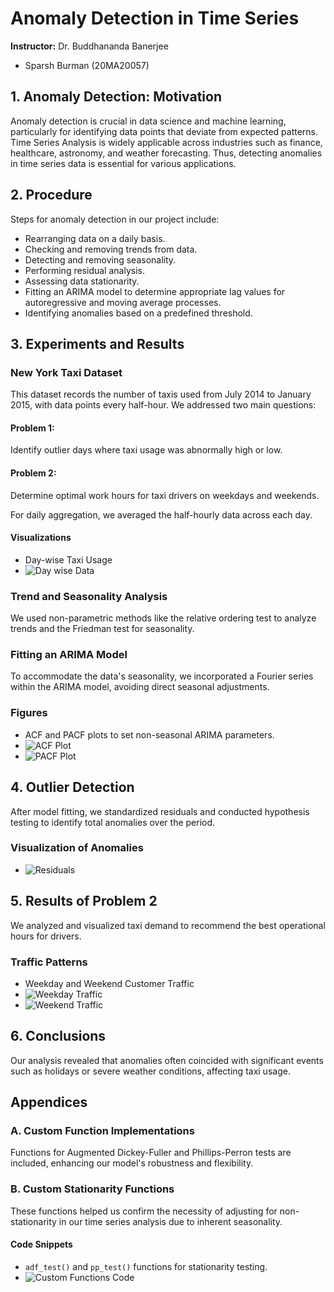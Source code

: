 # Anomaly Detection in Time Series

**Instructor:** Dr. Buddhananda Banerjee  
  
- Sparsh Burman (20MA20057)  
 

## 1. Anomaly Detection: Motivation

Anomaly detection is crucial in data science and machine learning, particularly for identifying data points that deviate from expected patterns. Time Series Analysis is widely applicable across industries such as finance, healthcare, astronomy, and weather forecasting. Thus, detecting anomalies in time series data is essential for various applications.

## 2. Procedure

Steps for anomaly detection in our project include:

- Rearranging data on a daily basis.
- Checking and removing trends from data.
- Detecting and removing seasonality.
- Performing residual analysis.
- Assessing data stationarity.
- Fitting an ARIMA model to determine appropriate lag values for autoregressive and moving average processes.
- Identifying anomalies based on a predefined threshold.

## 3. Experiments and Results

### New York Taxi Dataset
This dataset records the number of taxis used from July 2014 to January 2015, with data points every half-hour. We addressed two main questions:

#### Problem 1:
Identify outlier days where taxi usage was abnormally high or low.

#### Problem 2:
Determine optimal work hours for taxi drivers on weekdays and weekends.

For daily aggregation, we averaged the half-hourly data across each day.

#### Visualizations
- Day-wise Taxi Usage
- ![Day wise Data](images/image1.png)

### Trend and Seasonality Analysis
We used non-parametric methods like the relative ordering test to analyze trends and the Friedman test for seasonality.

### Fitting an ARIMA Model
To accommodate the data's seasonality, we incorporated a Fourier series within the ARIMA model, avoiding direct seasonal adjustments.

### Figures
- ACF and PACF plots to set non-seasonal ARIMA parameters.
- ![ACF Plot](images/image4.png)
- ![PACF Plot](images/image5.png)

## 4. Outlier Detection
After model fitting, we standardized residuals and conducted hypothesis testing to identify total anomalies over the period.

### Visualization of Anomalies
- ![Residuals](images/image10.png)

## 5. Results of Problem 2
We analyzed and visualized taxi demand to recommend the best operational hours for drivers.

### Traffic Patterns
- Weekday and Weekend Customer Traffic
- ![Weekday Traffic](images/image11.png)
- ![Weekend Traffic](images/image12.png)

## 6. Conclusions
Our analysis revealed that anomalies often coincided with significant events such as holidays or severe weather conditions, affecting taxi usage.

## Appendices
### A. Custom Function Implementations
Functions for Augmented Dickey-Fuller and Phillips-Perron tests are included, enhancing our model's robustness and flexibility.

### B. Custom Stationarity Functions
These functions helped us confirm the necessity of adjusting for non-stationarity in our time series analysis due to inherent seasonality.

#### Code Snippets
- `adf_test()` and `pp_test()` functions for stationarity testing.
- ![Custom Functions Code](images/code_snippet_image.png)

